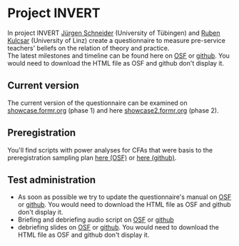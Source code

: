 # Project INVERT

In project INVERT [Jürgen Schneider](https://uni-tuebingen.de/de/28915) (University of Tübingen) and [Ruben Kulcsar](http://wipaed.jku.at/wip-team/ruben-kulcsar/) (University of Linz) create a questionnaire to measure pre-service teachers' beliefs on the relation of theory and practice.  
The latest milestones and timeline can be found here on [OSF](https://osf.io/p7jwt/) or [github](https://github.com/j-5chneider/uzvvtp-las/blob/master/2_questionnaire%2Bmanual%2Bbriefingscript/timeline.html). You would need to download the HTML file as OSF and github don't display it.
  

## Current version
The current version of the questionnaire can be examined on [showcase.formr.org](https://showcase.formr.org/) (phase 1) and here [showcase2.formr.org](https://showcase2.formr.org/) (phase 2).

## Preregistration
You'll find scripts with power analyses for CFAs that were basis to the preregistration sampling plan [here (OSF)](https://osf.io/q4khn/) or [here (github)](https://github.com/j-5chneider/uzvvtp-las/blob/master/1_preregistration_analyses/power_analyses.R).

## Test administration
* As soon as possible we try to update the questionnaire's manual on [OSF](https://osf.io/x4z7g/) or [github](https://github.com/j-5chneider/uzvvtp-las/blob/master/2_questionnaire%2Bmanual%2Bbriefingscript/manual.html). You would need to download the HTML file as OSF and github don't display it.
* Briefing and debriefing audio script on [OSF](https://osf.io/by38w/) or [github](https://github.com/j-5chneider/uzvvtp-las/blob/master/2_questionnaire%2Bmanual%2Bbriefingscript/Testleitungsmanual.pdf)
* debriefing slides on [OSF](https://osf.io/wqp6v/) or [github](https://github.com/j-5chneider/uzvvtp-las/blob/master/2_questionnaire%2Bmanual%2Bbriefingscript/slides_briefing.html). You would need to download the HTML file as OSF and github don't display it.